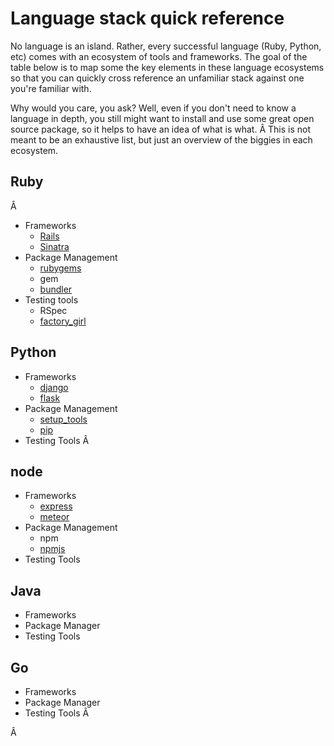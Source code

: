 # Language stack quick reference

No language is an island. Rather, every successful language (Ruby, Python, etc) comes with an ecosystem of tools and frameworks. The goal of the table below is to map some the key elements in these language ecosystems so that you can quickly cross reference an unfamiliar stack against one you're familiar with.

Why would you care, you ask? Well, even if you don't need to know a language in depth, you still might want to install and use some great open source package, so it helps to have an idea of what is what. Â This is not meant to be an exhaustive list, but just an overview of the biggies in each ecosystem.

## Ruby
Â 
* Frameworks 
  * [Rails](http://rubyonrails.org/)
  * [Sinatra](http://www.sinatrarb.com/)
* Package Management 
  * [rubygems](http://rubygems.org/ "") 
  * gem
  * [bundler](http://bundler.io/)
* Testing tools
  * RSpec
  * [factory\_girl](https://github.com/thoughtbot/factory_girl)

## Python

* Frameworks
  * [django](https://www.djangoproject.com/)
  * [flask](http://flask.pocoo.org/)
* Package Management
  * [setup\_tools](https://pypi.python.org/pypi/setuptools)
  * [pip](https://pypi.python.org/pypi/pip)
* Testing Tools Â 

## node

* Frameworks  
  * [express](http://expressjs.com/)
  * [meteor](https://www.meteor.com/)
* Package Management
  * npm
  * [npmjs](https://npmjs.org/ "")
* Testing Tools

## Java

* Frameworks
* Package Manager
* Testing Tools

## Go

* Frameworks
* Package Manager
* Testing Tools
Â 

Â 
